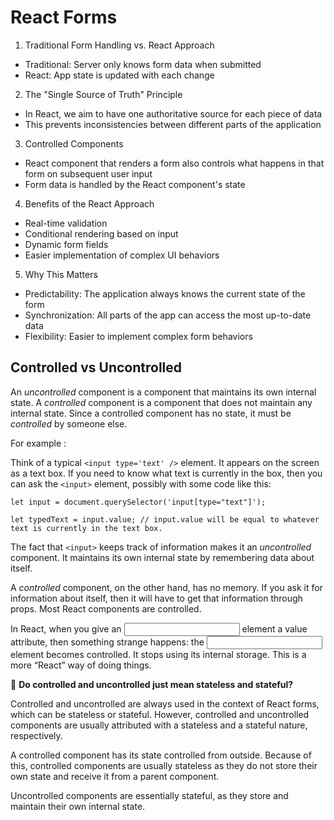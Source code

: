 # React Forms
1. Traditional Form Handling vs. React Approach
- Traditional: Server only knows form data when submitted
- React: App state is updated with each change

2. The "Single Source of Truth" Principle
- In React, we aim to have one authoritative source for each piece of data
- This prevents inconsistencies between different parts of the application

3. Controlled Components
- React component that renders a form also controls what happens in that form on subsequent user input
- Form data is handled by the React component's state

4. Benefits of the React Approach
- Real-time validation
- Conditional rendering based on input
- Dynamic form fields
- Easier implementation of complex UI behaviors

5. Why This Matters
- Predictability: The application always knows the current state of the form
- Synchronization: All parts of the app can access the most up-to-date data
- Flexibility: Easier to implement complex form behaviors

## Controlled vs Uncontrolled 

An _uncontrolled_ component is a component that maintains its own internal state. A _controlled_ component is a component that does not maintain any internal state. 
Since a controlled component has no state, it must be _controlled_ by someone else.

For example : 

Think of a typical `<input type='text' />` element. It appears on the screen as a text box. 
If you need to know what text is currently in the box, then you can ask the `<input>` element, possibly with some code like this:

```
let input = document.querySelector('input[type="text"]');

let typedText = input.value; // input.value will be equal to whatever text is currently in the text box.
```

The fact that `<input>` keeps track of information makes it an _uncontrolled_ component. It maintains its own internal state by remembering data about itself.

A _controlled_ component, on the other hand, has no memory. If you ask it for information about itself, then it will have to get that information through props. 
Most React components are controlled.

In React, when you give an <input> element a value attribute, then something strange happens: the <input> element becomes controlled. 
It stops using its internal storage. 
This is a more “React” way of doing things.

🤔 **Do controlled and uncontrolled just mean stateless and stateful?**

Controlled and uncontrolled are always used in the context of React forms, which can be stateless or stateful. However, controlled and uncontrolled components are usually attributed with a stateless and a stateful nature, respectively.

A controlled component has its state controlled from outside. Because of this, controlled components are usually stateless as they do not store their own state and receive it from a parent component.

Uncontrolled components are essentially stateful, as they store and maintain their own internal state.
